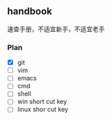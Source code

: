 ## handbook
速查手册，不适宜新手，不适宜老手


### Plan
- [x] git 
- [ ] vim
- [ ] emacs
- [ ] cmd
- [ ] shell
- [ ] win short cut key
- [ ] linux shor cut key
